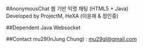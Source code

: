 #AnonymousChat
웹 기반 익명 채팅 (HTML5 + Java)  
Developed by ProjectM, HeXA (이윤재 & 정인중)

##Dependent
Java Websocket

##Contact
mu29(InJung Chung) : mu29gl@gmail.com

